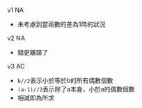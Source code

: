 v1 NA
- 未考慮到當兩數的差為1時的狀況

v2 NA 
- 錯更離譜了

v3 AC
- `b//2`表示小於等於b的所有偶數個數
- `(a-1)//2`表示除了a本身，小於a的偶數個數
- 相減即為所求